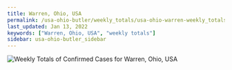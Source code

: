 ```yaml
---
title: Warren, Ohio, USA
permalink: /usa-ohio-butler/weekly_totals/usa-ohio-warren-weekly_totals.html
last_updated: Jan 13, 2022
keywords: ["Warren, Ohio, USA", "weekly totals"]
sidebar: usa-ohio-butler_sidebar
---
```


![Weekly Totals of Confirmed Cases for Warren, Ohio, USA](/covid_tracker/images/graphs/usa-ohio-warren-weekly_totals_graph.png)
